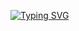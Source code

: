 
[![Typing SVG](https://readme-typing-svg.demolab.com?font=Fira+Code&pause=1000&color=FFFF00&center=true&vCenter=true&width=435&height=100&lines=Heelo%2C;I+Am+Aditya)](https://git.io/typing-svg)

